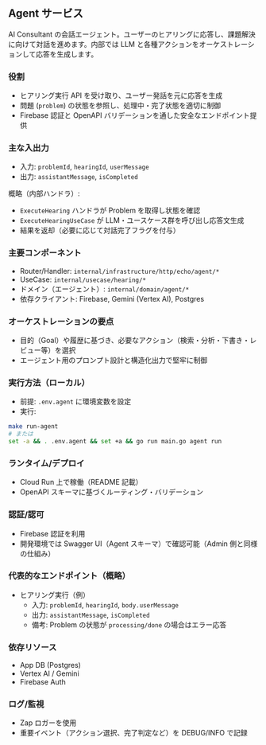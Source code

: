 ## Agent サービス

AI Consultant の会話エージェント。ユーザーのヒアリングに応答し、課題解決に向けて対話を進めます。内部では LLM と各種アクションをオーケストレーションして応答を生成します。

### 役割
- ヒアリング実行 API を受け取り、ユーザー発話を元に応答を生成
- 問題 (`problem`) の状態を参照し、処理中・完了状態を適切に制御
- Firebase 認証と OpenAPI バリデーションを通した安全なエンドポイント提供

### 主な入出力
- 入力: `problemId`, `hearingId`, `userMessage`
- 出力: `assistantMessage`, `isCompleted`

概略（内部ハンドラ）:
- `ExecuteHearing` ハンドラが Problem を取得し状態を確認
- `ExecuteHearingUseCase` が LLM・ユースケース群を呼び出し応答文生成
- 結果を返却（必要に応じて対話完了フラグを付与）

### 主要コンポーネント
- Router/Handler: `internal/infrastructure/http/echo/agent/*`
- UseCase: `internal/usecase/hearing/*`
- ドメイン（エージェント）: `internal/domain/agent/*`
- 依存クライアント: Firebase, Gemini (Vertex AI), Postgres

### オーケストレーションの要点
- 目的（Goal）や履歴に基づき、必要なアクション（検索・分析・下書き・レビュー等）を選択
- エージェント用のプロンプト設計と構造化出力で堅牢に制御

### 実行方法（ローカル）
- 前提: `.env.agent` に環境変数を設定
- 実行:
```bash
make run-agent
# または
set -a && . .env.agent && set +a && go run main.go agent run
```

### ランタイム/デプロイ
- Cloud Run 上で稼働（README 記載）
- OpenAPI スキーマに基づくルーティング・バリデーション

### 認証/認可
- Firebase 認証を利用
- 開発環境では Swagger UI（Agent スキーマ）で確認可能（Admin 側と同様の仕組み）

### 代表的なエンドポイント（概略）
- ヒアリング実行（例）
  - 入力: `problemId`, `hearingId`, `body.userMessage`
  - 出力: `assistantMessage`, `isCompleted`
  - 備考: Problem の状態が `processing/done` の場合はエラー応答

### 依存リソース
- App DB (Postgres)
- Vertex AI / Gemini
- Firebase Auth

### ログ/監視
- Zap ロガーを使用
- 重要イベント（アクション選択、完了判定など）を DEBUG/INFO で記録
